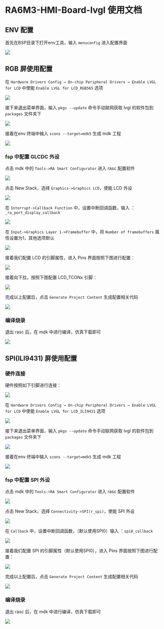 # RA6M3-HMI-Board-lvgl 使用文档

## ENV 配置

首先在BSP目录下打开env工具，输入 `menuconfig` 进入配置界面

![](picture/lvgl/00.png)

## RGB 屏使用配置

在 `Hardware Drivers Config → On-chip Peripheral Drivers → Enable LVGL for LCD` 中使能 `Enable LVGL for LCD_RGB565` 选项

![](picture/lvgl/12.png)

接下来退出菜单界面，输入 `pkgs --update` 命令手动联网获取 lvgl 的软件包到 `packages` 文件夹下

![](picture/lvgl/02.png)

接着在env 终端中输入 `scons --target=mdk5` 生成 mdk 工程

![](picture/lvgl/03.png)

### fsp 中配置 GLCDC 外设

点击 mdk 中的 `Tools->RA Smart Configurator` 进入 rasc 配置软件

![](picture/lvgl/04.png)

点击 New Stack，选择 `Graphics->Graphics LCD`，使能 LCD 外设

![](picture/lvgl/05.png)

在 `Interrupt->Callback Function` 中，设置中断回调函数，输入 ：`_ra_port_display_callback`

![](picture/lvgl/06.png)

在 `Input->Graphics Layer 1->Framebuffer` 中，将 `Number of framebuffers` 属性设置为1，其他选项默认

![](picture/lvgl/07.png)

接着我们配置 LCD 的引脚属性，进入 Pins 界面按照下图进行配置：

![](picture/lvgl/08.png)

接着向下拉，按照下图配置 LCD_TCONx 引脚：

![](picture/lvgl/09.png)

完成以上配置后，点击 `Generate Project Content` 生成配置相关代码

![](picture/lvgl/10.png)

### 编译烧录

退出 rasc 后，在 mdk 中进行编译，仿真下载即可

![](picture/lvgl/11.png)

## SPI(ILI9431) 屏使用配置

### 硬件连接

硬件按照如下引脚进行连接：

![](picture/lvgl/tft-pin.png)

在 `Hardware Drivers Config → On-chip Peripheral Drivers → Enable LVGL for LCD` 中使能 `Enable LVGL for LCD_ILI9431` 选项

![](picture/lvgl/01.png)

接下来退出菜单界面，输入 `pkgs --update` 命令手动联网获取 lvgl 的软件包到 `packages` 文件夹下

![](picture/lvgl/02.png)

接着在env 终端中输入 `scons --target=mdk5` 生成 mdk 工程

![](picture/lvgl/03.png)

### fsp 中配置 SPI 外设

点击 mdk 中的 `Tools->RA Smart Configurator` 进入 rasc 配置软件

![](picture/lvgl/04.png)

点击 New Stack，选择 `Connectivity->SPI(r_spi)`，使能 SPI 外设

![](picture/lvgl/13.png)

在 `Callback` 中，设置中断回调函数，（默认使用SPI0）输入 ：`spi0_callback`

![](picture/lvgl/14.png)

接着我们配置 SPI 的引脚属性（默认使用SPI0），进入 Pins 界面按照下图进行配置：

![](picture/lvgl/15.png)

完成以上配置后，点击 `Generate Project Content` 生成配置相关代码

![](picture/lvgl/16.png)

### 编译烧录

退出 rasc 后，在 mdk 中进行编译，仿真下载即可

![](picture/lvgl/11.png)